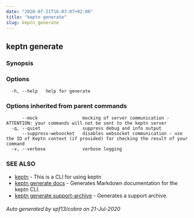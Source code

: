```yaml
---
date: "2020-07-21T16:03:07+02:00"
title: "keptn generate"
slug: keptn_generate
---
```

## keptn generate



### Synopsis



### Options

```
  -h, --help   help for generate
```

### Options inherited from parent commands

```
      --mock                 mocking of server communication - ATTENTION: your commands will not be sent to the keptn server
  -q, --quiet                suppress debug and info output
      --suppress-websocket   disables websocket communication - use the ID of Keptn context (if provided) for checking the result of your command
  -v, --verbose              verbose logging
```

### SEE ALSO

* [keptn](../keptn/)	 - This is a CLI for using keptn
* [keptn generate docs](../keptn_generate_docs/)	 - Generates Markdown documentation for the keptn CLI.
* [keptn generate support-archive](../keptn_generate_support-archive/)	 - Generates a support archive.

###### Auto generated by spf13/cobra on 21-Jul-2020
